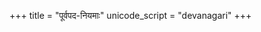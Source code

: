 +++
title = "पूर्वपद-नियमाः"
unicode_script = "devanagari"
+++


<div class="spreadsheet" src="../pUrvapada-niyamAH.toml" fullHeightWithRowsPerScreen=8> </div>  
